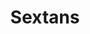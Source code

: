 ---
title: "Sextans"
hashtag: sextans
borders:
  - Crater
  - Hydra
  - Leo
layout: hashtag
subdivision-of:
  - northern celestial hemisphere
  - southern celestial hemisphere
tags:
  - Constellation
---